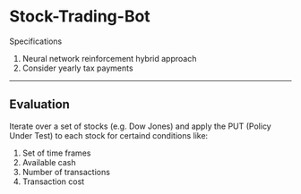 # Stock-Trading-Bot


Specifications
1. Neural network reinforcement hybrid approach
2. Consider yearly tax payments

---
## Evaluation
Iterate over a set of stocks (e.g. Dow Jones) and apply the PUT (Policy Under Test) to each stock for certaind conditions like:
1. Set of time frames
2. Available cash
3. Number of transactions
4. Transaction cost

